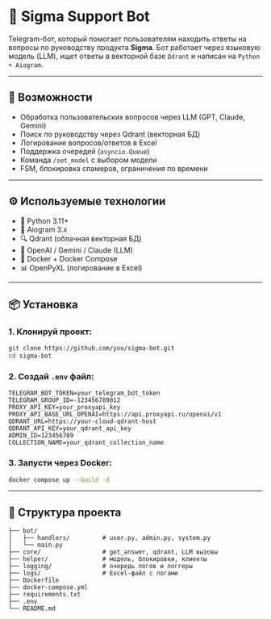 # 🤖 Sigma Support Bot

Telegram-бот, который помогает пользователям находить ответы на вопросы по руководству продукта **Sigma**. Бот работает через языковую модель (LLM), ищет ответы в векторной базе `Qdrant` и написан на `Python + Aiogram`.

---

## 🚀 Возможности

- Обработка пользовательских вопросов через LLM (GPT, Claude, Gemini)
- Поиск по руководству через Qdrant (векторная БД)
- Логирование вопросов/ответов в Excel
- Поддержка очередей (`asyncio.Queue`)
- Команда `/set_model` с выбором модели
- FSM, блокировка спамеров, ограничения по времени

---

## ⚙️ Используемые технологии

- 🐍 Python 3.11+
- 🤖 Aiogram 3.x
- 🔍 Qdrant (облачная векторная БД)
- 🧠 OpenAI / Gemini / Claude (LLM)
- 🐳 Docker + Docker Compose
- 📊 OpenPyXL (логирование в Excel)

---

## 📦 Установка

### 1. Клонируй проект:

```bash
git clone https://github.com/you/sigma-bot.git
cd sigma-bot
```

### 2. Создай `.env` файл:

```env
TELEGRAM_BOT_TOKEN=your_telegram_bot_token
TELEGRAM_GROUP_ID=-123456789012
PROXY_API_KEY=your_proxyapi_key
PROXY_API_BASE_URL_OPENAI=https://api.proxyapi.ru/openai/v1
QDRANT_URL=https://your-cloud-qdrant-host
QDRANT_API_KEY=your_qdrant_api_key
ADMIN_ID=123456789
COLLECTION_NAME=your_qdrant_collection_name
```

### 3. Запусти через Docker:

```bash
docker compose up --build -d
```

---

## 📂 Структура проекта

```
├── bot/
│   ├── handlers/         # user.py, admin.py, system.py
│   └── main.py
├── core/                 # get_answer, qdrant, LLM вызовы
├── helper/               # модель, блокировки, клиенты
├── logging/              # очередь логов и логгеры
├── logs/                 # Excel-файл с логами
├── Dockerfile
├── docker-compose.yml
├── requirements.txt
├── .env
└── README.md
```
